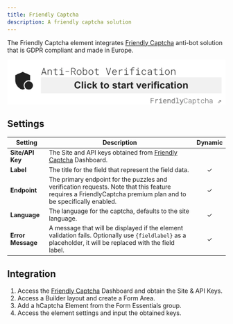 ```yaml
---
title: Friendly Captcha
description: A friendly captcha solution
---
```


<!--@include: ./_partials/intro.md-->

The Friendly Captcha element integrates [Friendly Captcha](https://friendlycaptcha.com/) anti-bot solution that is GDPR compliant and made in Europe.

![Friendly Captcha Element](./assets/fcaptcha.webp)

## Settings

| Setting | Description | Dynamic |
| ------- | ----------- | :-----: |
| **Site/API Key** | The Site and API keys obtained from [Friendly Captcha](https://friendlycaptcha.com/) Dashboard. |
| **Label** | The title for the field that represent the field data. | &#x2713; |
| **Endpoint** | The primary endpoint for the puzzles and verification requests. Note that this feature requires a FriendlyCaptcha premium plan and to be specifically enabled. | &#x2713; |
| **Language** | The language for the captcha, defaults to the site language. | &#x2713; |
| **Error Message** | A message that will be displayed if the element validation fails. Optionally use `{fieldlabel}` as a placeholder, it will be replaced with the field label. | &#x2713; |

## Integration

1. Access the [Friendly Captcha](https://friendlycaptcha.com/) Dashboard and obtain the Site & API Keys.
1. Access a Builder layout and create a Form Area.
1. Add a hCaptcha Element from the Form Essentials group.
1. Access the element settings and input the obtained keys.

